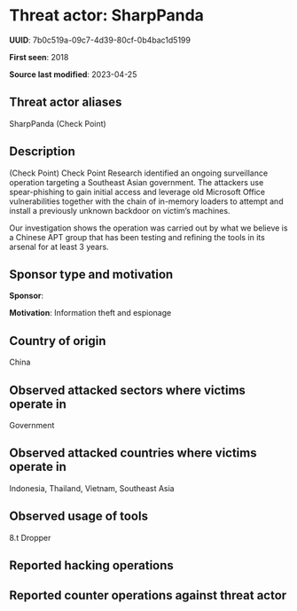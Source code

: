 # Threat actor: SharpPanda

**UUID**: 7b0c519a-09c7-4d39-80cf-0b4bac1d5199

**First seen**: 2018

**Source last modified**: 2023-04-25

## Threat actor aliases

SharpPanda (Check Point)

## Description

(Check Point) Check Point Research identified an ongoing surveillance operation targeting a Southeast Asian government. The attackers use spear-phishing to gain initial access and leverage old Microsoft Office vulnerabilities together with the chain of in-memory loaders to attempt and install a previously unknown backdoor on victim’s machines.

Our investigation shows the operation was carried out by what we believe is a Chinese APT group that has been testing and refining the tools in its arsenal for at least 3 years.

## Sponsor type and motivation

**Sponsor**: 

**Motivation**: Information theft and espionage


## Country of origin

China

## Observed attacked sectors where victims operate in

Government

## Observed attacked countries where victims operate in

Indonesia, Thailand, Vietnam, Southeast Asia

## Observed usage of tools

8.t Dropper

## Reported hacking operations



## Reported counter operations against threat actor





